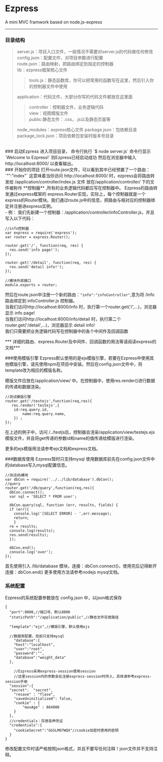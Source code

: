 # Ezpress
A mini MVC framwork based on node.js-express

---

### 目录结构
>server.js：项目入口文件，一般情况不需要对server.js的代码做任何修改  
>config.json：配置文件，对项目参数进行配置  
>route.json：路由映射，把路由绑定到指定的控制器  
>lib：ezpress框架核心文件
>>tools.js：静态函数库，你可以把常用的函数写在这里，然后引入你的控制器文件中使用
>
>application：代码文件，大部分你写的代码文件都放在这里面   
>>controller：控制器文件，业务逻辑代码   
>>view：视图模版文件  
>>public:静态文件：.css，.js以及静态页面等   
>
>node_modules：express核心文件
>package.json：包依赖目录
>package_lock.json：项目依赖包安装时版本号目录
>

<br/>
### 启动Ezpress
进入项目目录，
命令行执行 `$ node server.js`
命令行显示 `Welcome to Ezpress!` 则Ezpress已经启动成功
然后在浏览器中输入 http://localhost:8000/ 以查看输出。
<br/>
### 开始你的项目 
打开route.json文件，可以看到其中已经预置了一个路由：`"":"index"`
这意味着当你访问 http://localhost:8000/ 时，ezpress会将路由转发给 /application/controller/index.js 文件   
放在/application/controller/ 下的文件被称作 **控制器** ,所有的业务逻辑代码都应写在控制器中。  
Ezpress的路由转发通过express框架的 express.Router实现，实际上，每个控制器就是一个express的Router模块。我们通过route.js中的信息，把路由与相对应的控制器绑定并注册进express实例。
<br/>
- 例：
我们先新建一个控制器：/application/controller/infoController.js，并且写入以下代码：

```
//info控制器
var express = require('express');
var router = express.Router();

router.get('/', function(req, res) {
  res.send('info page!');
});

router.get('/detail', function(req, res) {
  res.send('detail info!');
});

//模块外部接口
module.exports = router;
```
然后在route.json中注册一个新的路由：`"info":"infoController"`,意为将 /info 路由绑定到 infoController.js 控制器。  
当我们访问http://localhost:8000/info 时，执行第一个router.get('/',...)，浏览器显示 info page!  
当我们访问http://localhost:8000/info/detail 时，执行第二个router.get('/detail',...)，浏览器显示 detail info!  
我们只需要把业务逻辑代码写在控制器中的各个中间件及回调函数

*** 详细的路由、express.Router及中间件、回调函数的用法等请阅读express的文档***

###使用模版引擎
Ezpress默认使用的是ejs模版引擎，若要在Ezpress中使用其他模版引擎，请先使用npm在项目中安装。然后在config.json文件中，将template改为相应的模版名称。

模版文件应放在/application/view/ 中。在控制器中，使用res.render()进行数据的传递和数据渲染。
```
//测试模版引擎
router.get('/testejs',function(req,res){
   res.render('testejs',{
    id:req.query.id,
        name:req.query.name,
    }) ;
});
```
在上述的例子中，访问 /../testjs后，控制器会渲染/application/view/testejs.ejs模版文件，并且将get传递的参数id和name的值传递给模版进行渲染。

更多的ejs模版用法请参考ejs文档和express文档。

###数据库使用
Ezpress暂时只支持mysql
使用数据库前先在config.json文件中的database写入mysql配置信息。

```
//测试db模块
var dbCon = require('../../lib/database').dbCon();
//query
router.get('/db/query',function(req,res){
  dbCon.connect();
  var sql = 'SELECT * FROM user';

  dbCon.query(sql, function (err, results, fields) {
  if (err){
    console.log('[SELECT ERROR] - ',err.message);
    return;
    }
  re = results;
  console.log(results);
  res.send(results);
  });

  dbCon.end();
  console.log('over');
});
```
首先使用引入 /lib/database 模块，连接：dbCon.connect()，使用完后记得断开连接：dbCon.end()
更多使用方法请参考nodejs mysql文档。


### 系统配置
Ezpress的系统配置参数放在 config.json 中，以json格式保存
```
{
  "port":8000,//端口号，默认8000
  "staticPath":"/application/public",//静态文件存放路径
  
  "template":"ejs",//模版引擎，默认使用ejs
  
  //数据库配置，目前只支持mysql
    "database":{
    "host":"localhost",
    "user":"root",
    "password":"",
    "database":"weight_data"
  },

    //Ezpress采用express-session使用session
    //这里session内的参数会在注册express-session时传入，具体请参考express-session手册
  "session":{
  "secret":  "secret", 
    "resave" : "flase",
    "saveUninitialized": false,
    "cookie" : {
        "maxAge" : 864000
    }
  },
  //credentials：存放各种凭证
  "credentials":{
    "cookieSecret":"GGSLMO7WQX"//cookie加密时使用的密钥
  }
}

```
修改配置文件时请严格按照json格式，并且不要写任何注释！json文件并不支持注释。